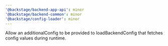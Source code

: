 ```yaml
---
'@backstage/backend-app-api': minor
'@backstage/backend-common': minor
'@backstage/config-loader': minor
---
```


Allow an additionalConfig to be provided to loadBackendConfig that fetches config values during runtime.
